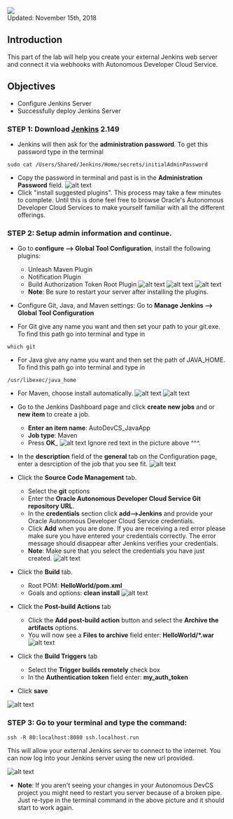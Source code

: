 ![](images/300/Picture-lab.png)  
Updated: November 15th, 2018

## Introduction

This part of the lab will help you create your external Jenkins web server and connect it via webhooks with Autonomous Developer Cloud Service. 

## Objectives

- Configure Jenkins Server
- Successfully deploy Jenkins Server
### **STEP 1**: Download [Jenkins](https://jenkins.io/download/) 2.149
* Jenkins will then ask for the __administration password__. To get this password type in the terminal
```
sudo cat /Users/Shared/Jenkins/Home/secrets/initialAdminPassword
```
* Copy the password in terminal and past is in the __Administration Password__ field. 
![alt text](https://github.com/blakeramos/JavaWebApp/blob/master/a1screeenshots/Screen%20Shot%202018-10-30%20at%202.56.05%20PM.png)
* Click "install suggested plugins". This process may take a few minutes to complete. Until this is done feel free to browse Oracle's Autonomous Developer Cloud Services to make yourself familiar with all the different offerings. 

### **STEP 2**: Setup admin information and continue. 
* Go to __configure --> Global Tool Configuration__, install the following plugins:
  * Unleash Maven Plugin
  * Notification Plugin
  * Build Authorization Token Root Plugin
  ![alt text](https://github.com/blakeramos/JavaWebApp/blob/master/a1screeenshots/Screen%20Shot%202018-10-30%20at%202.44.36%20PM.png)
  ![alt text](https://github.com/blakeramos/JavaWebApp/blob/master/a1screeenshots/Screen%20Shot%202018-10-30%20at%202.44.54%20PM.png)
  ![alt text](https://github.com/blakeramos/JavaWebApp/blob/master/a1screeenshots/Screen%20Shot%202018-10-30%20at%202.45.10%20PM.png)
  * __Note__: Be sure to restart your server after installing the plugins. 
  
* Configure Git, Java, and Maven settings: Go to __Manage Jenkins --> Global Tool Configuration__
 * For Git give any name you want and then set your path to your git.exe. To find this path go into terminal and type in
 ```
 which git
 ```
 * For Java give any name you want and then set the path of JAVA_HOME. To find this path go into terminal and type in
 ```
 /usr/libexec/java_home
 ```
 * For Maven, choose install automatically. 
 ![alt text](https://github.com/blakeramos/JavaWebApp/blob/master/a1screeenshots/Screen%20Shot%202018-10-30%20at%202.43.58%20PM.png)
 ![alt text](https://github.com/blakeramos/JavaWebApp/blob/master/a1screeenshots/Screen%20Shot%202018-10-30%20at%202.44.12%20PM.png)
 
* Go to the Jenkins Dashboard page and click __create new jobs__ and or __new item__ to create a job. 
  * __Enter an item name__: AutoDevCS_JavaApp
  * __Job type__: Maven
  * Press __OK___
  ![alt text](https://github.com/blakeramos/JavaWebApp/blob/master/a1screeenshots/Screen%20Shot%202018-10-31%20at%201.56.43%20PM.png) Ignore red text in the picture above ^^^.
  
* In the __description__ field of the __general__ tab on the Configuration page, enter a desrciption of the job that you see fit.
![alt text](https://github.com/blakeramos/JavaWebApp/blob/master/a1screeenshots/Screen%20Shot%202018-10-31%20at%202.00.04%20PM.png)

* Click the __Source Code Management__ tab.
  * Select the __git__ options
  * Enter the __Oracle Autonomous Developer Cloud Service Git repository URL__.
  * In the __credentials__ section click __add-->Jenkins__ and provide your Oracle Autonomous Developer Cloud Service credentials. 
  * Click __Add__ when you are done. If you are receiving a red error please make sure you have entered your credentials correctly. The error message should disappear after Jenkins verifies your credentials. 
  * __Note__: Make sure that you select the credentials you have just created. 
  ![alt text](https://github.com/blakeramos/JavaWebApp/blob/master/a1screeenshots/Screen%20Shot%202018-10-30%20at%202.46.18%20PM.png)
  
* Click the __Build__ tab.
  * Root POM: __HelloWorld/pom.xml__
  * Goals and options: __clean install__
  ![alt text](https://github.com/blakeramos/JavaWebApp/blob/master/a1screeenshots/Screen%20Shot%202018-10-30%20at%202.46.40%20PM.png)
  
* Click the __Post-build Actions__ tab
  * Click the __Add post-build action__ button and select the __Archive the artifacts__ options.
  * You will now see a __Files to archive__ field enter: __HelloWorld/*.war__
  ![alt text](https://github.com/blakeramos/JavaWebApp/blob/master/a1screeenshots/Screen%20Shot%202018-10-30%20at%202.46.40%20PM.png)
  
* Click the __Build Triggers__ tab
  * Select the __Trigger builds remotely__ check box
  * In the __Authentication token__ field enter: __my_auth_token__
* Click __save__

![alt text](https://github.com/blakeramos/JavaWebApp/blob/master/a1screeenshots/Screen%20Shot%202018-10-30%20at%202.46.25%20PM.png)


### **STEP 3**: Go to your terminal and type the command:
```
ssh -R 80:localhost:8080 ssh.localhost.run
```
This will allow your external Jenkins server to connect to the internet. You can now log into your Jenkins server using the new url provided. 

![alt text](https://github.com/blakeramos/JavaWebApp/blob/master/a1screeenshots/Screen%20Shot%202018-10-31%20at%208.50.11%20AM.png)

* __Note__: If you aren't seeing your changes in your Autonomous DevCS project you might need to restart you server because of a broken pipe. Just re-type in the terminal command in the above picture and it should start to work again. 
